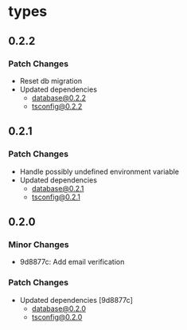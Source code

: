 # types

## 0.2.2

### Patch Changes

- Reset db migration
- Updated dependencies
  - database@0.2.2
  - tsconfig@0.2.2

## 0.2.1

### Patch Changes

- Handle possibly undefined environment variable
- Updated dependencies
  - database@0.2.1
  - tsconfig@0.2.1

## 0.2.0

### Minor Changes

- 9d8877c: Add email verification

### Patch Changes

- Updated dependencies [9d8877c]
  - database@0.2.0
  - tsconfig@0.2.0
